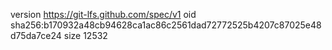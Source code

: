 version https://git-lfs.github.com/spec/v1
oid sha256:b170932a48cb94628ca1ac86c2561dad72772525b4207c87025e48d75da7ce24
size 12532
